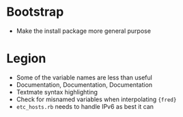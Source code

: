# Bootstrap

- Make the install package more general purpose

# Legion

- Some of the variable names are less than useful
- Documentation, Documentation, Documentation
- Textmate syntax highlighting
- Check for misnamed variables when interpolating `{fred}`
- `etc_hosts.rb` needs to handle IPv6 as best it can
